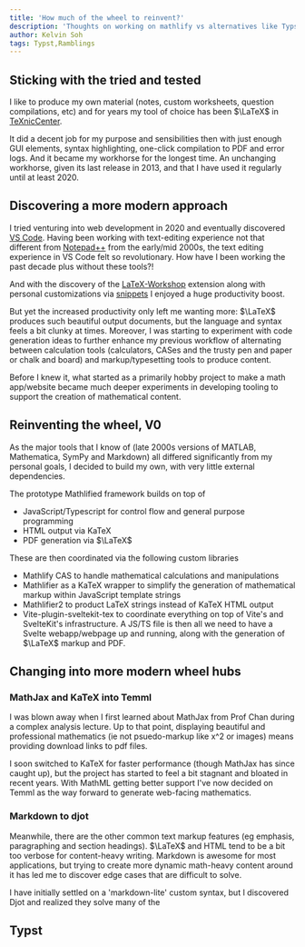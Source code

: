 ```yaml
---
title: 'How much of the wheel to reinvent?'
description: 'Thoughts on working on mathlify vs alternatives like Typst'
author: Kelvin Soh
tags: Typst,Ramblings
---
```


## Sticking with the tried and tested

I like to produce my own material (notes, custom worksheets, question
compilations, etc) and for years my tool of choice has been $\LaTeX$ in
[TeXnicCenter](https://www.texniccenter.org/).

It did a decent job for my purpose and sensibilities then with just enough GUI
elements, syntax highlighting, one-click compilation to PDF and error logs. And
it became my workhorse for the longest time. An unchanging workhorse, given its
last release in 2013, and that I have used it regularly until at least 2020.

## Discovering a more modern approach

I tried venturing into web development in 2020 and eventually discovered
[VS Code](https://code.visualstudio.com/). Having been working with text-editing
experience not that different from [Notepad++](https://notepad-plus-plus.org/)
from the early/mid 2000s, the text editing experience in VS Code felt so
revolutionary. How have I been working the past decade plus without these
tools?!

And with the discovery of the
[LaTeX-Workshop](https://github.com/James-Yu/LaTeX-Workshop) extension along
with personal customizations via
[snippets](https://code.visualstudio.com/docs/editor/userdefinedsnippets) I
enjoyed a huge productivity boost.

But yet the increased productivity only left me wanting more: $\LaTeX$ produces
such beautiful output documents, but the language and syntax feels a bit clunky
at times. Moreover, I was starting to experiment with code generation ideas to
further enhance my previous workflow of alternating between calculation tools
(calculators, CASes and the trusty pen and paper or chalk and board) and
markup/typesetting tools to produce content.

Before I knew it, what started as a primarily hobby project to make a math
app/website became much deeper experiments in developing tooling to support the
creation of mathematical content.

## Reinventing the wheel, V0

As the major tools that I know of (late 2000s versions of MATLAB, Mathematica,
SymPy and Markdown) all differed significantly from my personal goals, I decided
to build my own, with very little external dependencies.

The prototype Mathlified framework builds on top of

- JavaScript/Typescript for control flow and general purpose programming
- HTML output via KaTeX
- PDF generation via $\LaTeX$

These are then coordinated via the following custom libraries

- Mathlify CAS to handle mathematical calculations and manipulations
- Mathlifier as a KaTeX wrapper to simplify the generation of mathematical
  markup within JavaScript template strings
- Mathlifier2 to product LaTeX strings instead of KaTeX HTML output
- Vite-plugin-sveltekit-tex to coordinate everything on top of Vite's and
  SvelteKit's infrastructure. A JS/TS file is then all we need to have a Svelte
  webapp/webpage up and running, along with the generation of $\LaTeX$ markup
  and PDF.

## Changing into more modern wheel hubs

### MathJax and KaTeX into Temml

I was blown away when I first learned about MathJax from Prof Chan during a
complex analysis lecture. Up to that point, displaying beautiful and
professional mathematics (ie not psuedo-markup like x^2 or images) means
providing download links to pdf files.

I soon switched to KaTeX for faster performance (though MathJax has since caught
up), but the project has started to feel a bit stagnant and bloated in recent
years. With MathML getting better support I've now decided on Temml as the way
forward to generate web-facing mathematics.

### Markdown to djot

Meanwhile, there are the other common text markup features (eg emphasis,
paragraphing and section headings). $\LaTeX$ and HTML tend to be a bit too
verbose for content-heavy writing. Markdown is awesome for most applications,
but trying to create more dynamic math-heavy content around it has led me to
discover edge cases that are difficult to solve.

I have initially settled on a 'markdown-lite' custom syntax, but I discovered
Djot and realized they solve many of the

## Typst
